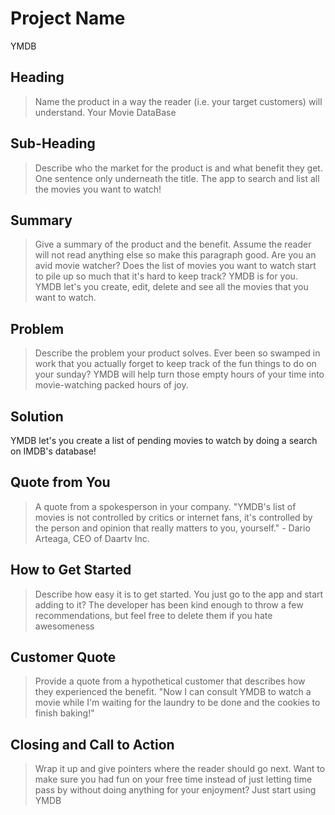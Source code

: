 # Project Name #
YMDB

<!-- 
> This material was originally posted [here](http://www.quora.com/What-is-Amazons-approach-to-product-development-and-product-management). It is reproduced here for posterities sake.

There is an approach called "working backwards" that is widely used at Amazon. They work backwards from the customer, rather than starting with an idea for a product and trying to bolt customers onto it. While working backwards can be applied to any specific product decision, using this approach is especially important when developing new products or features.

For new initiatives a product manager typically starts by writing an internal press release announcing the finished product. The target audience for the press release is the new/updated product's customers, which can be retail customers or internal users of a tool or technology. Internal press releases are centered around the customer problem, how current solutions (internal or external) fail, and how the new product will blow away existing solutions.

If the benefits listed don't sound very interesting or exciting to customers, then perhaps they're not (and shouldn't be built). Instead, the product manager should keep iterating on the press release until they've come up with benefits that actually sound like benefits. Iterating on a press release is a lot less expensive than iterating on the product itself (and quicker!).

If the press release is more than a page and a half, it is probably too long. Keep it simple. 3-4 sentences for most paragraphs. Cut out the fat. Don't make it into a spec. You can accompany the press release with a FAQ that answers all of the other business or execution questions so the press release can stay focused on what the customer gets. My rule of thumb is that if the press release is hard to write, then the product is probably going to suck. Keep working at it until the outline for each paragraph flows. 

Oh, and I also like to write press-releases in what I call "Oprah-speak" for mainstream consumer products. Imagine you're sitting on Oprah's couch and have just explained the product to her, and then you listen as she explains it to her audience. That's "Oprah-speak", not "Geek-speak".

Once the project moves into development, the press release can be used as a touchstone; a guiding light. The product team can ask themselves, "Are we building what is in the press release?" If they find they're spending time building things that aren't in the press release (overbuilding), they need to ask themselves why. This keeps product development focused on achieving the customer benefits and not building extraneous stuff that takes longer to build, takes resources to maintain, and doesn't provide real customer benefit (at least not enough to warrant inclusion in the press release).
 -->
 
## Heading ##
  > Name the product in a way the reader (i.e. your target customers) will understand.
  Your Movie DataBase

## Sub-Heading ##
  > Describe who the market for the product is and what benefit they get. One sentence only underneath the title.
  The app to search and list all the movies you want to watch!

## Summary ##
  > Give a summary of the product and the benefit. Assume the reader will not read anything else so make this paragraph good.
 Are you an avid movie watcher? Does the list of movies you want to watch start to pile up so much that it's hard to keep track? YMDB is for you.
 YMDB let's you create, edit, delete and see all the movies that you want to watch.

## Problem ##
  > Describe the problem your product solves.
Ever been so swamped in work that you actually forget to keep track of the fun things to do on your sunday? YMDB will help turn those empty hours of your time into movie-watching packed hours of joy.

## Solution ##
  YMDB let's you create a list of pending movies to watch by doing a search on IMDB's database!

## Quote from You ##
  > A quote from a spokesperson in your company.
  "YMDB's list of movies is not controlled by critics or internet fans, it's controlled by the person and opinion that really matters to you, yourself." - Dario Arteaga, CEO of Daartv Inc.

## How to Get Started ##
  > Describe how easy it is to get started.
  You just go to the app and start adding to it? The developer has been kind enough to throw a few recommendations, but feel free to delete them if you hate awesomeness

## Customer Quote ##
  > Provide a quote from a hypothetical customer that describes how they experienced the benefit.
  "Now I can consult YMDB to watch a movie while I'm waiting for the laundry to be done and the cookies to finish baking!"

## Closing and Call to Action ##
  > Wrap it up and give pointers where the reader should go next.
  Want to make sure you had fun on your free time instead of just letting time pass by without doing anything for your enjoyment? Just start using YMDB